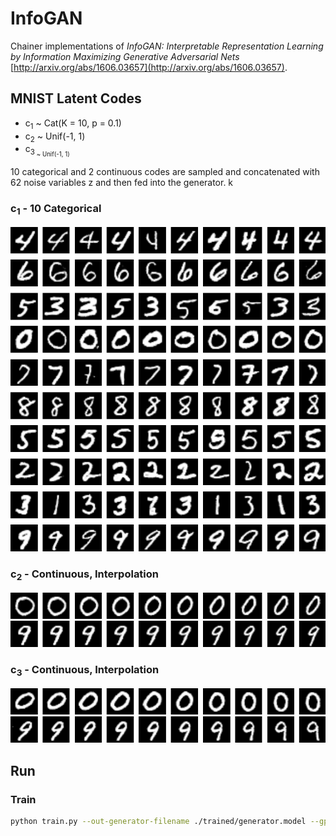 # InfoGAN

Chainer implementations of *InfoGAN: Interpretable Representation Learning by Information Maximizing Generative Adversarial Nets*  [http://arxiv.org/abs/1606.03657](http://arxiv.org/abs/1606.03657).

## MNIST Latent Codes

- c<sub>1</sub> ~ Cat(K = 10, p = 0.1)
- c<sub>2</sub> ~ Unif(-1, 1)
- c<sub>3<sub/> ~ Unif(-1, 1)

10 categorical and 2 continuous codes are sampled and concatenated with 62 noise variables z and then fed into the generator.
k

### c<sub>1</sub> - 10 Categorical

<img src="./samples/c1_categorical.png" width="512px"/>

### c<sub>2</sub> - Continuous, Interpolation

<img src="./samples/c2_continuous_0.png" width="512px"/>
<img src="./samples/c2_continuous_9.png" width="512px"/>

### c<sub>3</sub> - Continuous, Interpolation

<img src="./samples/c3_continuous_0.png" width="512px"/>
<img src="./samples/c3_continuous_9.png" width="512px"/>

## Run

### Train

```bash
python train.py --out-generator-filename ./trained/generator.model --gpu 0
```

